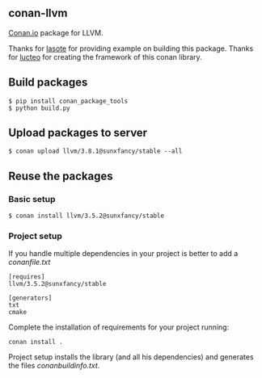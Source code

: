 

## conan-llvm
[Conan.io](https://conan.io) package for LLVM.

Thanks for [lasote](https://github.com/lasote) for providing example on building this package. 
Thanks for [lucteo](https://github.com/lucteo) for creating the framework of this conan library.

## Build packages

    $ pip install conan_package_tools
    $ python build.py
    
## Upload packages to server

    $ conan upload llvm/3.8.1@sunxfancy/stable --all
    
## Reuse the packages

### Basic setup

    $ conan install llvm/3.5.2@sunxfancy/stable
    
### Project setup

If you handle multiple dependencies in your project is better to add a *conanfile.txt*
    
    [requires]
    llvm/3.5.2@sunxfancy/stable

    [generators]
    txt
    cmake

Complete the installation of requirements for your project running:</small></span>

    conan install . 

Project setup installs the library (and all his dependencies) and generates the files *conanbuildinfo.txt*.
